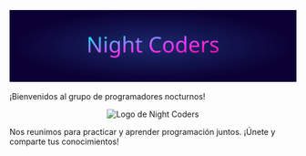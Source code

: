 
<!--  TITULO ANIMADO  -->
<p align="center">
  <img src="titulo_olas_diagonal.svg" alt="Night Coders">
</p>

¡Bienvenidos al grupo de programadores nocturnos!

<!--  IMAGEN CENTRAL  -->
<p align="center">
  <img src="https://github.com/user-attachments/assets/aff0a7a1-c2c6-481b-ac1c-b55b5805d7f8" alt="Logo de Night Coders" width="600">
</p>



Nos reunimos para practicar y aprender programación juntos. ¡Únete y comparte tus conocimientos!

